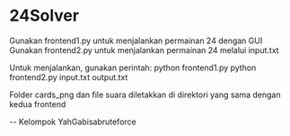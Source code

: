 # 24Solver

Gunakan frontend1.py untuk menjalankan permainan 24 dengan GUI
Gunakan frontend2.py untuk menjalankan permainan 24 melalui input.txt

Untuk menjalankan, gunakan perintah:
  python frontend1.py
  python frontend2.py input.txt output.txt
  
Folder cards_png dan file suara diletakkan di direktori yang sama dengan kedua frontend

-- Kelompok YahGabisabruteforce
